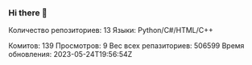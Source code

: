 ### Hi there 👋
Количество репозиториев: 13
Языки: Python/C#/HTML/C++

Комитов: 139
Просмотров: 9
Вес всех репазиториев: 506599
Время обновления: 2023-05-24T19:56:54Z
<!--
**Emeteil/Emeteil** is a ✨ _special_ ✨ repository because its `README.md` (this file) appears on your GitHub profile.

Here are some ideas to get you started:

- 🔭 I’m currently working on ...
- 🌱 I’m currently learning ...
- 👯 I’m looking to collaborate on ...
- 🤔 I’m looking for help with ...
- 💬 Ask me about ...
- 📫 How to reach me: ...
- 😄 Pronouns: ...
- ⚡ Fun fact: ...
-->

